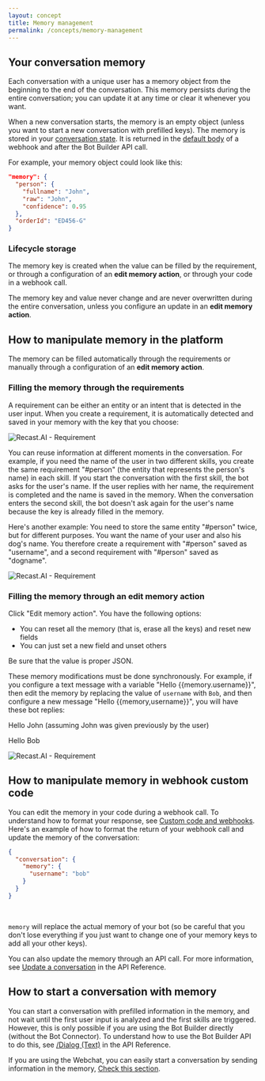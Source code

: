 ```yaml
---
layout: concept
title: Memory management
permalink: /concepts/memory-management
---
```


## Your conversation memory

Each conversation with a unique user has a memory object from the beginning to the end of the conversation. This memory persists during the entire conversation; you can update it at any time or clear it whenever you want.

When a new conversation starts, the memory is an empty object (unless you want to start a new conversation with prefilled keys). The memory is stored in your [conversation state](https://recast.ai/docs/concepts/conversation-state). It is returned in the [default body](https://recast.ai/docs/concepts/code-and-webhook#body-configuration) of a webhook and after the Bot Builder API call.

For example, your memory object could look like this:
~~~ json
"memory": {
  "person": {
    "fullname": "John",
    "raw": "John",
    "confidence": 0.95
  },
  "orderId": "ED456-G"
}
~~~

### Lifecycle storage

The memory key is created when the value can be filled by the requirement, or through a configuration of an **edit memory action**, or through your code in a webhook call.

The memory key and value never change and are never overwritten during the entire conversation, unless you configure an update in an **edit memory action**.


## How to manipulate memory in the platform

The memory can be filled automatically through the requirements or manually through a configuration of an **edit memory action**.

### Filling the memory through the requirements

A requirement can be either an entity or an intent that is detected in the user input. When you create a requirement, it is automatically detected and saved in your memory with the key that you choose:

![Recast.AI - Requirement](//cdn.recast.ai/man/bot-builder/1-requirement.png)

You can reuse information at different moments in the conversation. For example, if you need the name of the user in two different skills, you create the same requirement "#person" (the entity that represents the person's name) in each skill. If you start the conversation with the first skill, the bot asks for the user's name. If the user replies with her name, the requirement is completed and the name is saved in the memory. When the conversation enters the second skill, the bot doesn't ask again for the user's name because the key is already filled in the memory.

Here's another example: You need to store the same entity "#person" twice, but for different purposes. You want the name of your user and also his dog's name. You therefore create a requirement with "#person" saved as "username", and a second requirement with "#person" saved as "dogname".

![Recast.AI - Requirement](//cdn.recast.ai/man/bot-builder/2-requirements.png)


### Filling the memory through an edit memory action

Click "Edit memory action". You have the following options:
- You can reset all the memory (that is, erase all the keys) and reset new fields
- You can just set a new field and unset others

Be sure that the value is proper JSON.

These memory modifications must be done synchronously. For example, if you configure a text message with a variable "Hello {{memory.username}}", then edit the memory by replacing the value of `username` with `Bob`, and then configure a new message "Hello {{memory,username}}", you will have these bot replies:

Hello John (assuming John was given previously by the user)

Hello Bob

![Recast.AI - Requirement](//cdn.recast.ai/man/bot-builder/edit-memory.png)

## How to manipulate memory in webhook custom code

You can edit the memory in your code during a webhook call. To understand how to format your response, see [Custom code and webhooks](https://recast.ai/docs/concepts/code-and-webhook).
Here's an example of how to format the return of your webhook call and update the memory of the conversation:

~~~ json
{
  "conversation": {
    "memory": {
      "username": "bob"
    }
  }
}
~~~

<br>

`memory` will replace the actual memory of your bot (so be careful that you don't lose everything if you just want to change one of your memory keys to add all your other keys).

You can also update the memory through an API call. For more information, see [Update a conversation](https://recast.ai/docs/api-reference/#update-a-conversation) in the API Reference.

## How to start a conversation with memory

You can start a conversation with prefilled information in the memory, and not wait until the first user input is analyzed and the first skills are triggered. However, this is only possible if you are using the Bot Builder directly (without the Bot Connector). To understand how to use the Bot Builder API to do this, see [/Dialog (Text)](https://recast.ai/docs/api-reference/#dialog-endpoints) in the API Reference.

If you are using the Webchat, you can easily start a conversation by sending information in the memory, [Check this section](https://recast.ai/docs/concepts/webchat#bot-memory-management).
